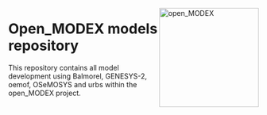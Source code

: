 <a href="https://reiner-lemoine-institut.de/open_modex/"><img align="right" width="200" height="200" src="https://avatars2.githubusercontent.com/u/47811754?s=200&v=4" alt="open_MODEX"></a>

# Open_MODEX models repository
This repository contains all model development using Balmorel, GENESYS-2, oemof, OSeMOSYS and urbs within the open_MODEX project.

